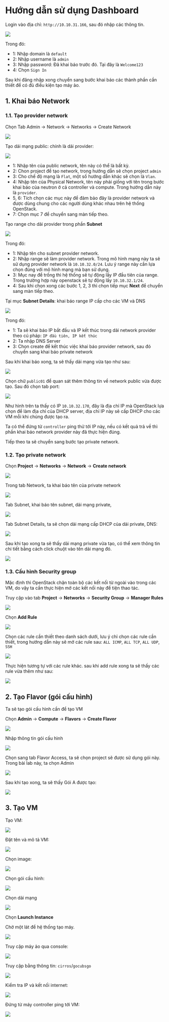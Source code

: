 # Hướng dẫn sử dụng Dashboard

Login vào địa chỉ: `http://10.10.31.166`, sau đó nhập các thông tin.

<img src="..\images\Screenshot_9.png">

Trong đó: 
- 1: Nhập domain là `default`
- 2: Nhập username là `admin`
- 3: Nhập password: Đã khai báo trước đó. Tại đây là `Welcome123`
- 4: Chọn `Sign In`

Sau khi đăng nhập xong chuyển sang bước khai báo các thành phần cần thiết để có đủ điều kiện tạo máy ảo.

## 1. Khai báo Network
### 1.1. Tạo provider network
Chọn Tab Admin -> Network -> Networks -> Create Network

<img src="..\images\Screenshot_10.png">

Tạo dải mạng public: chính là dải provider:

<img src="..\images\Screenshot_11.png">

- 1: Nhập tên của public network, tên này có thể là bất kỳ.
- 2: Chon project để tạo network, trong hướng dẫn sẽ chọn project `admin`
- 3: Cho chế độ mạng là `Flat`, một số hướng dẫn khác sẽ chọn là `Vlan`.
- 4: Nhập tên của Physical Network, tên này phải giống với tên trong bước khai báo của neutron ở cả controller và compute. Trong hướng dẫn này là `provider`.
- 5, 6: Tích chọn các mục này để đảm bảo đây là provider network và được dùng chung cho các người dùng khác nhau trên hệ thống OpenStack.
- 7: Chọn mục 7 để chuyển sang màn tiếp theo.

Tạo range cho dải provider trong phần **Subnet**

<img src="..\images\Screenshot_12.png">

Trong đó:
- 1: Nhập tên cho subnet provider network.
- 2: Nhập range sẽ làm provider network. Trong mô hình mạng này ta sẽ sử dụng provider network là `10.10.32.0/24`. Lưu ý range này cần lựa chọn đúng với mô hình mạng mà bạn sử dụng.
- 3: Mục nay để trống thì hệ thống sẽ tự động lấy IP đầu tiên của range. Trong trường hợp này openstack sẽ tự động lấy `10.10.32.1/24`.
- 4: Sau khi chọn xong các bước 1, 2, 3 thì chọn tiếp mục **Next** để chuyển sang màn tiếp theo.

Tại mục **Subnet Details**: khai báo range IP cấp cho các VM và DNS

<img src="..\images\Screenshot_13.png">

Trong đó:
- 1: Ta sẽ khai báo IP bắt đầu và IP kết thúc trong dải network provider theo cú pháp: `IP đầu tiên, IP kết thúc`
- 2: Ta nhập DNS Server 
- 3: Chọn create để kết thúc việc khai báo provider network, sau đó chuyển sang khai báo private network

Sau khi khai báo xong, ta sẽ thấy dải mạng vừa tạo như sau:

<img src="..\images\Screenshot_14.png">

Chọn chữ `public01` để quan sát thêm thông tin về network public vừa được tạo. Sau đó chọn tab port:

<img src="..\images\Screenshot_15.png">

Như hình trên ta thấy có IP `10.10.32.170`, đây là địa chỉ IP mà OpenStack lựa chọn để làm địa chỉ của DHCP server, địa chỉ IP này sẽ cấp DHCP cho các VM mỗi khi chúng được tạo ra.

Ta có thể đứng từ `controller` ping thử tới IP này, nếu có kết quả trả về thì phần khai báo network provider này đã thực hiện đúng.

Tiếp theo ta sẽ chuyển sang bước tạo private network.

### 1.2. Tạo private network
Chọn **Project** -> **Networks** -> **Network** -> **Create network**

<img src="..\images\Screenshot_16.png">

Trong tab Network, ta khai báo tên của private network

<img src="..\images\Screenshot_17.png">

Tab Subnet, khai báo tên subnet, dải mạng private, 

<img src="..\images\Screenshot_18.png">

Tab Subnet Details, ta sẽ chọn dải mạng cấp DHCP của dải private, DNS:

<img src="..\images\Screenshot_19.png">

Sau khi tạo xong ta sẽ thấy dải mạng private vừa tạo, có thể xem thông tin chi tiết bằng cách click chuột vào tên dải mạng đó.

<img src="..\images\Screenshot_20.png">

### 1.3. Cấu hình Security group
Mặc định thì OpenStack chặn toàn bộ các kết nối từ ngoài vào trong các VM, do vậy ta cần thực hiện mở các kết nối này để tiện thao tác.

Truy cập vào tab **Project** -> **Networks** -> **Security Group** -> **Manager Rules**

<img src="..\images\Screenshot_21.png">

Chọn **Add Rule**

<img src="..\images\Screenshot_22.png">

Chọn các rule cần thiết theo danh sách dưới, lưu ý chỉ chọn các rule cần thiết, trong hướng dẫn này sẽ mở các rule sau: `ALL ICMP`, `ALL TCP`, `ALL UDP`, `SSH`

<img src="..\images\Screenshot_23.png">

Thực hiện tương tự với các rule khác. sau khi add rule xong ta sẽ thấy các rule vừa thêm như sau:

<img src="..\images\Screenshot_24.png">

## 2. Tạo Flavor (gói cấu hình)
Ta sẽ tạo gói cấu hình cần để tạo VM

Chọn **Admin** -> **Compute** -> **Flavors** -> **Create Flavor**

<img src="..\images\Screenshot_25.png">

Nhập thông tin gói cấu hình

<img src="..\images\Screenshot_26.png">

Chọn sang tab Flavor Access, ta sẽ chọn project sẽ được sử dụng gói này. Trong bài lab này, ta chọn Admin

<img src="..\images\Screenshot_27.png">

Sau khi tạo xong, ta sẽ thấy Gói A được tạo:

<img src="..\images\Screenshot_28.png">


## 3. Tạo VM
Tạo VM:

<img src="..\images\Screenshot_29.png">

Đặt tên và mô tả VM:

<img src="..\images\Screenshot_30.png">

Chọn image:

<img src="..\images\Screenshot_31.png">

Chọn gói cấu hình:

<img src="..\images\Screenshot_32.png">

Chọn dải mạng

<img src="..\images\Screenshot_33.png">

Chọn **Launch Instance**

Chờ một lát để hệ thống tạo máy.

<img src="..\images\Screenshot_34.png">

Truy cập máy ảo qua console:

<img src="..\images\Screenshot_35.png">

Truy cập bằng thông tin: `cirros`/`gocubsgo`

<img src="..\images\Screenshot_36.png">

Kiểm tra IP và kết nối internet:

<img src="..\images\Screenshot_37.png">

Đứng từ máy controller ping tới VM:

<img src="..\images\Screenshot_38.png">